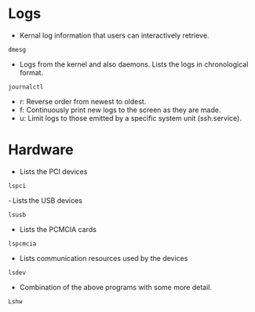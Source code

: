 # Logs
- Kernal log information that users can interactively retrieve.
```
dmesg
```
- Logs from the kernel and also daemons. Lists the logs in chronological format.
```
journalctl
```
  - r: Reverse order from newest to oldest.
  - f: Continuously print new logs to the screen as they are made.
  - u: Limit logs to those emitted by a specific system unit (ssh.service).

# Hardware
- Lists the PCI devices
```
lspci
```
- Lists the USB devices  
```
lsusb
```
- Lists the PCMCIA cards
```
lspcmcia
```
- Lists communication resources used by the devices
```
lsdev
```
- Combination of the above programs with some more detail.  
```
Lshw
```
